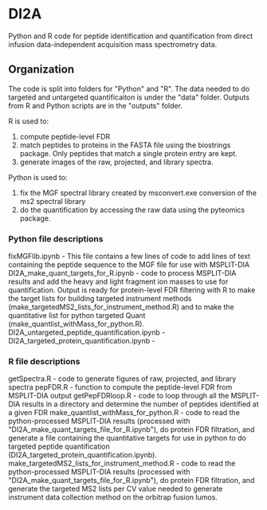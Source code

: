 # DI2A
Python and R code for peptide identification and quantification from direct infusion data-independent acquisition mass spectrometry data.


## Organization
The code is split into folders for "Python" and "R". 
The data needed to do targeted and untargeted quantificaiton is under the "data" folder. 
Outputs from R and Python scripts are in the "outputs" folder. 

R is used to:
1. compute peptide-level FDR  
2. match peptides to proteins in the FASTA file using the biostrings package. Only peptides that match a single protein entry are kept. 
3. generate images of the raw, projected, and library spectra. 

Python is used to:
1. fix the MGF spectral library created by msconvert.exe conversion of the ms2 spectral library
2. do the quantification by accessing the raw data using the pyteomics package.

### Python file descriptions
fixMGFlib.ipynb - This file contains a few lines of code to add lines of text containing the peptide sequence to the MGF file for use with MSPLIT-DIA
DI2A_make_quant_targets_for_R.ipynb - code to process MSPLIT-DIA results and add the heavy and light fragment ion masses to use for quantification. Output is ready for protein-level FDR filtering with R to make the target lists for building targeted instrument methods (make_targetedMS2_lists_for_instrument_method.R) and to make the quantitative list for python targeted Quant (make_quantlist_withMass_for_python.R).
DI2A_untargeted_peptide_quantification.ipynb - 
DI2A_targeted_protein_quantification.ipynb - 

### R file descriptions
getSpectra.R - code to generate figures of raw, projected, and library spectra
pepFDR.R - function to compute the peptide-level FDR from MSPLIT-DIA output
getPepFDRloop.R - code to loop through all the MSPLIT-DIA results in a directory and determine the number of peptides identified at a given FDR
make_quantlist_withMass_for_python.R - code to read the python-processed MSPLIT-DIA results (processed with "DI2A_make_quant_targets_file_for_R.ipynb"), do protein FDR filtration, and generate a file containing the quantitative targets for use in python to do targeted peptide quantification (DI2A_targeted_protein_quantification.ipynb). 
make_targetedMS2_lists_for_instrument_method.R - code to read the python-processed MSPLIT-DIA results (processed with "DI2A_make_quant_targets_file_for_R.ipynb"), do protein FDR filtration, and generate the targeted MS2 lists per CV value needed to generate instrument data collection method on the orbitrap fusion lumos. 